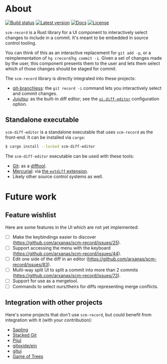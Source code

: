 # About

[Build status]: https://img.shields.io/github/actions/workflow/status/arxanas/scm-record/.github%2Fworkflows%2Flinux.yml
[link-build-status]: https://github.com/arxanas/scm-record/actions?branch=main
[Latest version]: https://img.shields.io/crates/v/scm-record.svg
[link-latest-version]: https://crates.io/crates/scm-record
[Docs]: https://img.shields.io/docsrs/scm-record
[link-docs]: https://docs.rs/scm-record/latest/scm_record/
[License]: https://img.shields.io/crates/l/scm-record
[link-license]: https://github.com/arxanas/scm-record/tree/main/scm-record

[![Build status]][link-build-status] [![Latest version]][link-latest-version] [![Docs]][link-docs] [![License]][link-license]

`scm-record` is a Rust library for a UI component to interactively select changes to include in a commit. It's meant to be embedded in source control tooling.

You can think of this as an interactive replacement for `git add -p`, or a reimplementation of `hg crecord`/`hg commit -i`. Given a set of changes made by the user, this component presents them to the user and lets them select which of those changes should be staged for commit.

The `scm-record` library is directly integrated into these projects:

- [git-branchless](https://github.com/arxanas/git-branchless): the `git record -i` command lets you interactively select and commit changes.
- [Jujutsu](https://github.com/martinvonz/jj): as the built-in diff editor; see the [`ui.diff-editor`](https://martinvonz.github.io/jj/latest/config/#editing-diffs) configuration option.

## Standalone executable

`scm-diff-editor` is a standalone executable that uses `scm-record` as the front-end. It can be installed via `cargo`:

```sh
$ cargo install --locked scm-diff-editor
```

The `scm-diff-editor` executable can be used with these tools:

- [Git](https://git-scm.org): as a [difftool](https://git-scm.com/docs/git-difftool).
- [Mercurial](https://www.mercurial-scm.org/): via [the `extdiff` extension](https://wiki.mercurial-scm.org/ExtdiffExtension).
- Likely other source control systems as well.

# Future work

## Feature wishlist

Here are some features in the UI which are not yet implemented:

- [ ] Make the keybindings easier to discover (https://github.com/arxanas/scm-record/issues/25).
- [ ] Support accessing the menu with the keyboard (https://github.com/arxanas/scm-record/issues/44).
- [ ] Edit one side of the diff in an editor (https://github.com/arxanas/scm-record/issues/83).
- [ ] Multi-way split UI to split a commit into more than 2 commits (https://github.com/arxanas/scm-record/issues/73).
- [ ] Support for use as a mergetool.
- [ ] Commands to select ours/theirs for diffs representing merge conflicts.

## Integration with other projects

Here's some projects that don't use `scm-record`, but could benefit from integration with it (with your contribution):

- [Sapling](https://sapling-scm.com/)
- [Stacked Git](https://stacked-git.github.io/)
- [Pijul](https://pijul.org/)
- [gitoxide/ein](https://github.com/Byron/gitoxide)
- [gitui](https://github.com/extrawurst/gitui)
- [Game of Trees](https://gameoftrees.org/)
